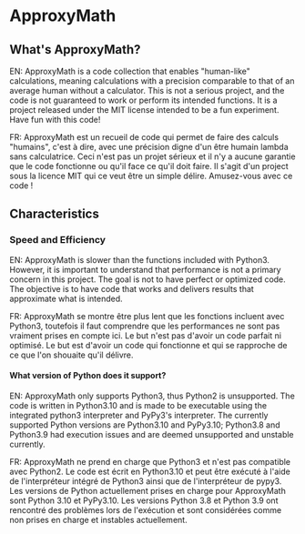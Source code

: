 # ApproxyMath

## What's ApproxyMath?

EN: ApproxyMath is a code collection that enables "human-like" calculations, meaning calculations with a precision comparable to that of an average human without a calculator. This is not a serious project, and the code is not guaranteed to work or perform its intended functions. It is a project released under the MIT license intended to be a fun experiment. Have fun with this code!

FR: ApproxyMath est un recueil de code qui permet de faire des calculs "humains", c'est à dire, avec une précision digne d'un être humain lambda sans calculatrice. Ceci n'est pas un projet sérieux et il n'y a aucune garantie que le code fonctionne ou qu'il face ce qu'il doit faire. Il s'agit d'un project sous la licence MIT qui ce veut être un simple délire. Amusez-vous avec ce code !

## Characteristics

### Speed and Efficiency

  EN: ApproxyMath is slower than the functions included with Python3. However, it is important to understand that performance is not a primary concern in this project. The goal is not to have perfect or optimized code. The objective is to have code that works and delivers results that approximate what is intended.
  
  FR: ApproxyMath se montre être plus lent que les fonctions incluent avec Python3, toutefois il faut comprendre que les performances ne sont pas vraiment prises en compte ici. Le but n'est pas d'avoir un code parfait ni optimisé. Le but est d'avoir un code qui fonctionne et qui se rapproche de ce que l'on shouaite qu'il délivre.
  
#### What version of Python does it support?
  
  EN: ApproxyMath only supports Python3, thus Python2 is unsupported. The code is written in Python3.10 and is made to be executable using the integrated python3 interpreter and PyPy3's interpreter.
  The currently supported Python versions are Python3.10 and PyPy3.10; Python3.8 and Python3.9 had execution issues and are deemed unsupported and unstable currently.

  FR: ApproxyMath ne prend en charge que Python3 et n'est pas compatible avec Python2. Le code est écrit en Python3.10 et peut être exécuté à l'aide de l'interpréteur intégré de Python3 ainsi que de l'interpréteur de pypy3.
  Les versions de Python actuellement prises en charge pour ApproxyMath sont Python 3.10 et PyPy3.10. Les versions Python 3.8 et Python 3.9 ont rencontré des problèmes lors de l'exécution et sont considérées comme non prises en charge et instables actuellement.
  
